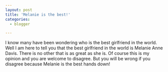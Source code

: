 ```yaml
---
layout: post
title: 'Melanie is the best!'
categories:
  - blogger

---
```


I know many have been wondering who is the best girlfriend in the world.  Well I am here to tell you that the best girlfriend in the world is Melanie Anne Davis.  There is no other that is as great as she is.  Of course this is my opinion and you are welcome to disagree.  But you will be wrong if you disagree because Melanie is the best hands down!
